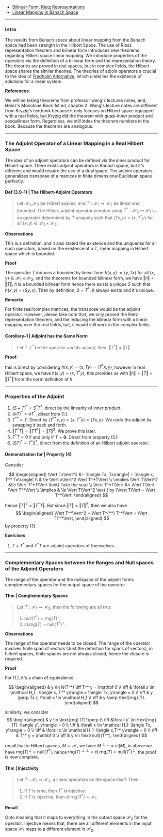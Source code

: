 - [Bilinear Form, Rietz Representations](Bilinear%20Form,%20Rietz%20Representations.md)
- [Linear Mapping in Banach Space](Linear%20Mapping%20in%20Banach%20Space.md)

---
### **Intro**

The results from Banach space about linear mapping from the Banach space had been strength in the Hilbert Space. The use of Riesz representation theorem and bilinear form introduces new theorems regarding Hilbert space linear mapping. We introduce properties of the operators via the definition of a bilinear form and the representation theory. The theories are proved in real spaces, but in complex fields, the Hilbert space shares the similar theories. The theories of adjoin operators a crucial to the idea of [Fredholm Alternative](../AMATH%20584%20Numerical%20Linear%20Algebra/Matrix%20Theory/Fredholm%20Alternative.md), which underlies the existence of solutions for a linear system. 

**References**: 

We will be taking theorems from professor wang's lectures notes, and, Heinz's Monotone Book 1st ed, chapter 2. Wang's lecture notes are different from Kryzig's textbook because it only focuses on Hilbert space equipped with a real fields, but Kryzig did the theorem with quasi-inner product and sesquilinear form. Regardless, we still index the theorem numbers in the book. Because the theorems are analogous. 

---
### **The Adjoint Operator of a Linear Mapping in a Real Hilbert Space**

The idea of an adjoint operators can be defined via the inner product for Hilbert space. There exists adjoint operators in Banach space, but it's different and would require the use of a dual space. The adjoint operators generalizes transpose of a matrices in finite dimensional Euclidean space perfectly. 

#### **Def (3.9-1) | The Hilbert-Adjoint Operators**
> Let $\mathcal H_1, \mathcal H_2$ be Hilbert spaces, and $T:\mathcal H_1 \mapsto \mathcal H_2$ be linear and bounded. The Hilbert adjoint operator denoted using $T^*: \mathcal H_2 \mapsto \mathcal H_1$ is an operator determined by $T$ uniquely such that $\langle Tx, y\rangle = \langle x, T^*y\rangle$ for all $(x, y)\in \mathcal H_1 \times \mathcal H_2$. 

**Observations**

This is a definition, and it also stated the existence and the uniquenss for all such operators, based on the existence of a $T$, linear mapping in Hilbert space which is bounded. 

**Proof**

The operator $T$ induces a bounded by linear form $h(x, y) := \langle y, Tx\rangle$ for all $(x, y)\in \mathcal H_1 \times \mathcal H_2$, and the theorems for bounded bilinear form, we have $\Vert h\Vert = \Vert T\Vert$. $h$ is a bounded bilinear form hence there exists a unique $S$ such that $h(x, y) = \langle Sy, x\rangle$. Then by definition, $S = T^*$, it always exists and it's unique. 


**Remarks**

For finite real/complex matrices, the transpose would be the adjoint operator. However, please take note that, we only proved the Rietz representation theorem, and the inducing the bilinear form with a linear mapping over the real fields, but, it would still work in the complex fields. 

#### **Corollary-1 | Adjoint has the Same Norm**
> Let $T, T^*$ be the operator and its adjoint, then, $\Vert T^*\Vert = \Vert T\Vert$. 


**Proof**: 
 
this is direct by considering $h(x, y) = \langle x, Ty\rangle = \langle T^*x, y\rangle$, however in real Hilbert space, we have $h(x, y) = \langle x, T^*y\rangle$, this provides us with $\Vert h\Vert = \Vert T\Vert = \Vert T^*\Vert$ from the norm definition of $h$. 


---
### **Properties of the Adjoint**

1. $(S + T)^* = S^* T^*$, direct by the linearity of inner product. 
2. $(\alpha T)^* = \alpha T^*$, direct from (1.). 
3. $T^{**} = T$. Direct by $\langle T^{**}x, y\rangle = \langle x, T^* y\rangle = \langle Tx, y\rangle$. We undo the adjoint by swapping it back and forth. 
4. $\Vert T^*T\Vert = \Vert TT^*\Vert = \Vert T\Vert^2$. We prove this later. 
5. $T^*T = 0$ if and only if $T = \mathbf 0$. Direct from property (5.)
6. $(ST)^* = T^*S^*$, direct from the definition of an Hilbert adjoint operator. 


#### **Demonstration for | Property (4)**

Consider

$$
\begin{aligned}
    \Vert Tx\Vert^2 &= |\langle Tx, Tx\rangle| = |\langle x, T^* Tx\rangle|
    \\
    & \le \Vert x\Vert^2 \Vert T^*T\Vert
    \\
    \implies \Vert T\Vert^2 &\le \Vert T^*T\Vert \text{ Take the sup}
    \\
    \Vert T^*T\Vert &< \Vert T\Vert \Vert T^*\Vert
    \\
    \implies & \le \Vert T\Vert^2 \text { by }\Vert T\Vert = \Vert T^*\Vert. 
\end{aligned}
$$

hence $\Vert T\Vert^2 = \Vert T^*T\Vert$. But since $\Vert T\Vert = \Vert T\Vert^2$, then we also have
$$
\begin{aligned}
    \Vert T^*\Vert^2 = \Vert T^{**} T^*\Vert = \Vert TT^*\Vert,
\end{aligned}
$$
by property (3). 


**Exercises**
1. $T + T^*$ and $T^*T$ are adjoint operators of themselves. 

---
### **Complementary Spaces between the Ranges and Null spaces of the Adjoint Operators**

The range of the operator and the nullspace of the adjoint forms complementary spaces for the output space of the operator. 

#### **Thm | Complementary Spaces**
> Let $T: \mathcal H_1 \mapsto \mathcal H_2$, then the following are all true
> 1. $\text{null}(T^*) = \text{rng}(T)^\perp$. 
> 2. $\text{cl.rng}(T) = \text{null}(T^*)^\perp$. 

**Observations**

The range of the operator needs to be closed. The range of the operator involves finite span of vectors (Just the definition for spans of vectors), in hilbert spaces, finite spaces are not always closed, hence the closure is required. 

**Proof**

For (1.), it's a chain of equivalence 

$$
\begin{aligned}
    & y \in N(T^*) \iff T^* y = \mathbf 0
    \\
    \iff & \forall x \in \mathcal H_1 : \langle x, T^* y\rangle = \langle  Tx, y\rangle = 0
    \\
    \iff & 
    y \perp Tx \; \forall x \in \mathcal H_1
    \\
    \iff & 
    y \perp \text{rng}(T). 
\end{aligned}
$$

similarly, we consider 
$$
\begin{aligned}
    & y \in \text{rng} (T)^\perp 
    \\
    \iff  &\forall y' \in \text{rng}(T): \langle y', y\rangle = 0
    \\
    \iff & \forall x \in \mathcal H_1: \langle Tx, y\rangle = 0
    \\
    \iff & \forall x \in \mathcal H_1: \langle x,T^* y\rangle = 0
    \\
    \iff & T^* y = \mathbf 0 
    \\
    \iff &
    y \in \text{null}(T^*), 
\end{aligned}
$$

recall that in Hilbert spaces, $M \subset \mathcal H$, we have $M^{\perp\perp} = \text{cl}(M)$, in above we have $\text{rng}(T)^\perp = \text{null}(T^*)$, hence $\text{rng}(T)^{\perp\perp} = \text{cl.rng}(T) =\text{null}(T^*)^\perp$, the proof is now complete. 

#### **Thm | Injectivity**

> Let $T:\mathcal H_1\mapsto \mathcal H_2$, a linear operators on the space itself. Then: 
> 1. If $T$ is onto, then $T^*$ is injective. 
> 2. If $T$ is injective, then $\text{cl.rng}(T^*) = \mathcal H_1$

**Recall**

Onto meaning that it maps to everything in the output space $\mathcal H_2$ for the operator. Injective means that, there are all different elements in the input space $\mathcal H_1$ maps to a different element in $\mathcal H_2$. 